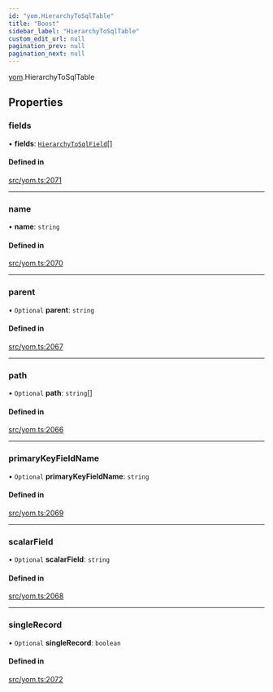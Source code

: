 ```yaml
---
id: "yom.HierarchyToSqlTable"
title: "Boost"
sidebar_label: "HierarchyToSqlTable"
custom_edit_url: null
pagination_prev: null
pagination_next: null
---
```


[yom](../namespaces/yom.md).HierarchyToSqlTable

## Properties

### fields

• **fields**: [`HierarchyToSqlField`](yom.HierarchyToSqlField.md)[]

#### Defined in

[src/yom.ts:2071](https://github.com/yolmio/boost/blob/b239488/src/yom.ts#L2071)

___

### name

• **name**: `string`

#### Defined in

[src/yom.ts:2070](https://github.com/yolmio/boost/blob/b239488/src/yom.ts#L2070)

___

### parent

• `Optional` **parent**: `string`

#### Defined in

[src/yom.ts:2067](https://github.com/yolmio/boost/blob/b239488/src/yom.ts#L2067)

___

### path

• `Optional` **path**: `string`[]

#### Defined in

[src/yom.ts:2066](https://github.com/yolmio/boost/blob/b239488/src/yom.ts#L2066)

___

### primaryKeyFieldName

• `Optional` **primaryKeyFieldName**: `string`

#### Defined in

[src/yom.ts:2069](https://github.com/yolmio/boost/blob/b239488/src/yom.ts#L2069)

___

### scalarField

• `Optional` **scalarField**: `string`

#### Defined in

[src/yom.ts:2068](https://github.com/yolmio/boost/blob/b239488/src/yom.ts#L2068)

___

### singleRecord

• `Optional` **singleRecord**: `boolean`

#### Defined in

[src/yom.ts:2072](https://github.com/yolmio/boost/blob/b239488/src/yom.ts#L2072)
